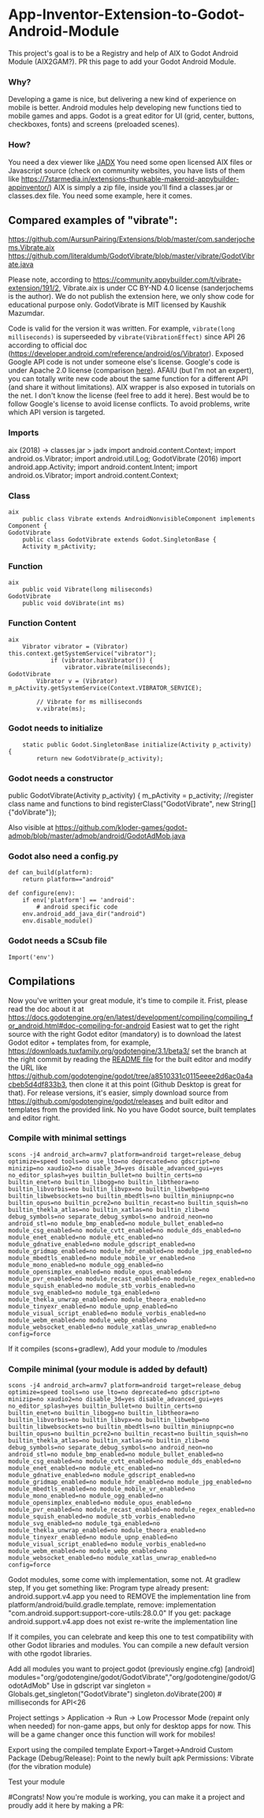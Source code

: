 # App-Inventor-Extension-to-Godot-Android-Module
This project's goal is to be a Registry and help of AIX to Godot Android Module (AIX2GAM?).
PR this page to add your Godot Android Module.

### Why?
Developing a game is nice, but delivering a new kind of experience on mobile is better.
Android modules help developing new functions tied to mobile games and apps.
Godot is a great editor for UI (grid, center, buttons, checkboxes, fonts) and screens (preloaded scenes).

### How?
You need a dex viewer like [JADX](https://github.com/skylot/jadx)
You need some open licensed AIX files or Javascript source (check on community websites, you have lists of them like https://7starmedia.in/extensions-thunkable-makeroid-appybuilder-appinventor/)
AIX is simply a zip file, inside you'll find a classes.jar or classes.dex file.
You need some example, here it comes.

## Compared examples of "vibrate":
https://github.com/AursunPairing/Extensions/blob/master/com.sanderjochems.Vibrate.aix
https://github.com/literaldumb/GodotVibrate/blob/master/vibrate/GodotVibrate.java

Please note, according to https://community.appybuilder.com/t/vibrate-extension/191/2, Vibrate.aix is under CC BY-ND 4.0 license (sanderjochems is the author). We do not publish the extension here, we only show code for educational purpose only.
GodotVibrate is MIT licensed by Kaushik Mazumdar.

Code is valid for the version it was written.
For example, `vibrate(long milliseconds)` is superseeded by `vibrate(VibrationEffect)` since API 26 according to official doc (https://developer.android.com/reference/android/os/Vibrator).
Exposed Google API code is not under someone else's license. Google's code is under Apache 2.0 license (comparison [here](https://choosealicense.com/licenses/)).
AFAIU (but I'm not an expert), you can totally write new code about the same function for a different API (and share it without limitations).
AIX wrapper is also exposed in tutorials on the net. I don't know the license (feel free to add it here).
Best would be to follow Google's license to avoid license conflicts.
To avoid problems, write which API version is targeted.

### Imports
aix (2018) -> classes.jar > jadx
	import android.content.Context;
	import android.os.Vibrator;
	import android.util.Log;
GodotVibrate (2016)
	import android.app.Activity;
	import android.content.Intent;
	import android.os.Vibrator;
	import android.content.Context;

### Class
	aix
		public class Vibrate extends AndroidNonvisibleComponent implements Component {
	GodotVibrate
		public class GodotVibrate extends Godot.SingletonBase {
		Activity m_pActivity;
		
### Function
	aix
		public void Vibrate(long miliseconds)
	GodotVibrate
		public void doVibrate(int ms)

### Function Content	
	aix
		Vibrator vibrator = (Vibrator) this.context.getSystemService("vibrator");
				if (vibrator.hasVibrator()) {
					vibrator.vibrate(miliseconds);
	GodotVibrate
			Vibrator v = (Vibrator) m_pActivity.getSystemService(Context.VIBRATOR_SERVICE);
			
			// Vibrate for ms milliseconds
			v.vibrate(ms);

### Godot needs to initialize
		static public Godot.SingletonBase initialize(Activity p_activity) {
			return new GodotVibrate(p_activity);


### Godot needs a constructor
public GodotVibrate(Activity p_activity) {
		 m_pActivity = p_activity;
		//register class name and functions to bind
		registerClass("GodotVibrate", new String[]{"doVibrate"});

Also visible at https://github.com/kloder-games/godot-admob/blob/master/admob/android/GodotAdMob.java

### Godot also need a config.py
	def can_build(platform):
		return platform=="android"

	def configure(env):
		if env['platform'] == 'android':
			# android specific code
		env.android_add_java_dir("android")
		env.disable_module()

### Godot needs a SCsub file
	Import('env')

## Compilations
Now you've written your great module, it's time to compile it.
Frist, please read the doc about it at https://docs.godotengine.org/en/latest/development/compiling/compiling_for_android.html#doc-compiling-for-android
Easiest wat to get the right source with the right Godot editor (mandatory) is to download the latest Godot editor + templates from, for example, https://downloads.tuxfamily.org/godotengine/3.1/beta3/ set the branch at the right commit by reading the [README file](https://downloads.tuxfamily.org/godotengine/3.1/beta3/README.txt) for the built editor and modify the URL like https://github.com/godotengine/godot/tree/a8510331c0115eeee2d6ac0a4acbeb5d4df833b3, then clone it at this point (Github Desktop is great for that).
For release versions, it's easier, simply download source from https://github.com/godotengine/godot/releases and built editor and templates from the provided link.
No you have Godot source, built templates and editor right.

### Compile with minimal settings
	scons -j4 android_arch=armv7 platform=android target=release_debug optimize=speed tools=no use_lto=no deprecated=no gdscript=no minizip=no xaudio2=no disable_3d=yes disable_advanced_gui=yes no_editor_splash=yes builtin_bullet=no builtin_certs=no builtin_enet=no builtin_libogg=no builtin_libtheora=no builtin_libvorbis=no builtin_libvpx=no builtin_libwebp=no builtin_libwebsockets=no builtin_mbedtls=no builtin_miniupnpc=no builtin_opus=no builtin_pcre2=no builtin_recast=no builtin_squish=no builtin_thekla_atlas=no builtin_xatlas=no builtin_zlib=no debug_symbols=no separate_debug_symbols=no android_neon=no android_stl=no module_bmp_enabled=no module_bullet_enabled=no module_csg_enabled=no module_cvtt_enabled=no module_dds_enabled=no module_enet_enabled=no module_etc_enabled=no module_gdnative_enabled=no module_gdscript_enabled=no module_gridmap_enabled=no module_hdr_enabled=no module_jpg_enabled=no module_mbedtls_enabled=no module_mobile_vr_enabled=no module_mono_enabled=no module_ogg_enabled=no module_opensimplex_enabled=no module_opus_enabled=no module_pvr_enabled=no module_recast_enabled=no module_regex_enabled=no module_squish_enabled=no module_stb_vorbis_enabled=no module_svg_enabled=no module_tga_enabled=no module_thekla_unwrap_enabled=no module_theora_enabled=no module_tinyexr_enabled=no module_upnp_enabled=no module_visual_script_enabled=no module_vorbis_enabled=no module_webm_enabled=no module_webp_enabled=no module_websocket_enabled=no module_xatlas_unwrap_enabled=no config=force

If it compiles (scons+gradlew), Add your module to /modules

### Compile minimal (your module is added by default)
	scons -j4 android_arch=armv7 platform=android target=release_debug optimize=speed tools=no use_lto=no deprecated=no gdscript=no minizip=no xaudio2=no disable_3d=yes disable_advanced_gui=yes no_editor_splash=yes builtin_bullet=no builtin_certs=no builtin_enet=no builtin_libogg=no builtin_libtheora=no builtin_libvorbis=no builtin_libvpx=no builtin_libwebp=no builtin_libwebsockets=no builtin_mbedtls=no builtin_miniupnpc=no builtin_opus=no builtin_pcre2=no builtin_recast=no builtin_squish=no builtin_thekla_atlas=no builtin_xatlas=no builtin_zlib=no debug_symbols=no separate_debug_symbols=no android_neon=no android_stl=no module_bmp_enabled=no module_bullet_enabled=no module_csg_enabled=no module_cvtt_enabled=no module_dds_enabled=no module_enet_enabled=no module_etc_enabled=no module_gdnative_enabled=no module_gdscript_enabled=no module_gridmap_enabled=no module_hdr_enabled=no module_jpg_enabled=no module_mbedtls_enabled=no module_mobile_vr_enabled=no module_mono_enabled=no module_ogg_enabled=no module_opensimplex_enabled=no module_opus_enabled=no module_pvr_enabled=no module_recast_enabled=no module_regex_enabled=no module_squish_enabled=no module_stb_vorbis_enabled=no module_svg_enabled=no module_tga_enabled=no module_thekla_unwrap_enabled=no module_theora_enabled=no module_tinyexr_enabled=no module_upnp_enabled=no module_visual_script_enabled=no module_vorbis_enabled=no module_webm_enabled=no module_webp_enabled=no module_websocket_enabled=no module_xatlas_unwrap_enabled=no config=force

Godot modules, some come with implementation, some not.
At gradlew step, If you get something like:
Program type already present: android.support.v4.app
you need to REMOVE the implementation line from platform/android/build.gradle.template, remove:
implementation "com.android.support:support-core-utils:28.0.0"
If you get:
package android.support.v4.app does not exist
re-write the implementation line

If it compiles, you can celebrate and keep this one to test compatibility with other Godot libraries and modules.
You can compile a new default version with othe rgodot libraries.

Add all modules you want to project.godot (previously engine.cfg)
    [android]
    modules="org/godotengine/godot/GodotVibrate","org/godotengine/godot/GodotAdMob"
Use in gdscript
    var singleton = Globals.get_singleton("GodotVibrate")
    singleton.doVibrate(200) # milliseconds for API<26
	
Project settings > Application → Run → Low Processor Mode (repaint only when needed) for non-game apps, but only for desktop apps for now. This will be a game changer once this function will work for mobiles!

Export using the compiled template
	Export->Target->Android
Custom Package (Debug/Release):
	Point to the newly built apk
Permissions: 
	Vibrate (for the vibration module)

Test your module

#Congrats!
Now you're module is working, you can make it a project and proudly add it here by making a PR:
